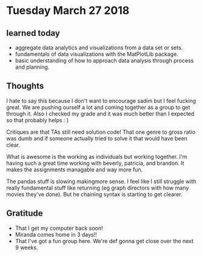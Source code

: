 # Tuesday March 27 2018

## learned today
* aggregate data analytics and visualizations from a data set or sets.
* fundamentals of data visualizations with the MatPlotLib package.
* basic understanding of how to approach data analysis through process and planning.

## Thoughts
I hate to say this because I don't want to encourage sadim but I feel fucking great. We are pushing ourself a lot and coming together as a group to get through it. Also I checked my grade and it was much better than I expected so that probably helps : )

Critiques are that TAs still need solution code! That one genre to gross ratio was dumb and if someone actually tried to solve it that would have been clear.

What is awesome is the working as individuals but working together. I'm having such a great time working with beverly, patricia, and brandon. It makes the assignments managable and way more fun.

The pandas stuff is slowing makingmore sense. I feel like I still struggle with really fundamental stuff like returning (eg graph directors with how many movies they've done). But he chaining syntax is starting to get clearer.

## Gratitude
* That I get my computer back soon!
* Miranda comes home in 3 days!!
* That I've got a fun group here. We're def gonna get close over the next 9 weeks.